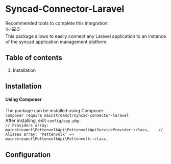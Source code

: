 # Syncad-Connector-Laravel

Recommended tools to complete this integration:<br>
☕🎶💻⏰<br>
This package allows to easily connect any Laravel application to an instance of the syncad application management platform.

## Table of contents
1. Installation

## Installation
#### Using Composer
The package can be installed using Composer:<br>
`composer require mainstreamct/syncad-connector-laravel`<br>
After installing, edit `config/app.php`:<br>
``// Providers array:
    mainstreamct\PettenvolkApi\PettenvolkApiServiceProvider::class,   
  // Aliases array:
    'Pettenvolk' => mainstreamct\PettenvolkApi\Pettenvolk::class,``

## Configuration

